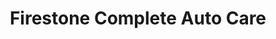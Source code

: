 ---
title: "Firestone Complete Auto Care"
url: /loveland/firestone-complete-auto-care/
shop: Autowerkstatt
---